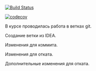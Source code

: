 [![Build Status](https://app.travis-ci.com/Xazeq/job4j_pooh.svg?branch=master)](https://app.travis-ci.com/Xazeq/job4j_pooh)

[![codecov](https://codecov.io/gh/Xazeq/job4j_pooh/branch/master/graph/badge.svg?token=AHCNDGTPYQ)](https://codecov.io/gh/Xazeq/job4j_pooh)

В курсе проводилась работа в ветках git.

Создание ветки из IDEA.

Изменения для коммита.

Изменения для отката.

Дополнительные изменения для отката.